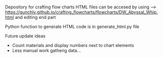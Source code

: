 Depository for crafting flow charts
HTML files can be accesed by using --> https://gunchlv.github.io/crafting_flowcharts/flowcharts/DW_Abyssal_Whip.html and editing end part

Python function to generate HTML code is in generate_html.py file

Future update ideas
* Count materials and display numbers next to chart elements
* Less manual work gatherig data...
